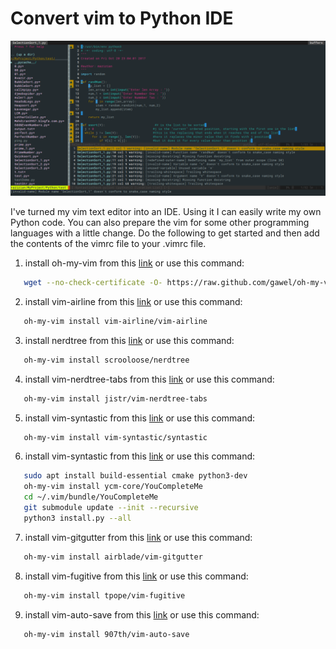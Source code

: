 # Convert vim to Python IDE

![GitHub Logo](/images/vim.png)


I've turned my vim text editor into an IDE.
Using it I can easily write my own Python code.
You can also prepare the vim for some other programming languages with a little change.
Do the following to get started and then add the contents of the vimrc file to your .vimrc file.
1. install oh-my-vim from this [link](https://github.com/gawel/oh-my-vim) or use this command:
```bash
   wget --no-check-certificate -O- https://raw.github.com/gawel/oh-my-vim/master/tools/install.sh | sh -
```
2. install vim-airline from this [link](https://github.com/vim-airline/vim-airline) or use this command:
```bash
   oh-my-vim install vim-airline/vim-airline
```

3. install nerdtree from this [link](https://github.com/scrooloose/nerdtree) or use this command:
```bash
   oh-my-vim install scrooloose/nerdtree
```
4. install vim-nerdtree-tabs from this [link](https://github.com/jistr/vim-nerdtree-tabs) or use this command:
```bash
   oh-my-vim install jistr/vim-nerdtree-tabs
```
5. install vim-syntastic from this [link](https://github.com/vim-syntastic/syntastic) or use this command:
```bash
   oh-my-vim install vim-syntastic/syntastic
```
6. install vim-syntastic from this [link](https://github.com/ycm-core/YouCompleteMe) or use this command:
```bash
   sudo apt install build-essential cmake python3-dev
   oh-my-vim install ycm-core/YouCompleteMe
   cd ~/.vim/bundle/YouCompleteMe
   git submodule update --init --recursive
   python3 install.py --all
```
7. install vim-gitgutter from this [link](https://github.com/airblade/vim-gitgutter) or use this command:
```bash
   oh-my-vim install airblade/vim-gitgutter
```
8. install vim-fugitive from this [link](https://github.com/tpope/vim-fugitive) or use this command:
```bash
   oh-my-vim install tpope/vim-fugitive
```
9. install vim-auto-save from this [link](https://github.com/907th/vim-auto-save) or use this command:
```bash
   oh-my-vim install 907th/vim-auto-save
```



